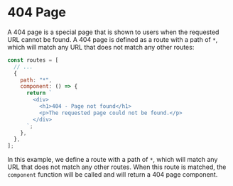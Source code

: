 # 404 Page

A 404 page is a special page that is shown to users when the requested URL cannot be found. A 404 page is defined as a route with a path of `*`, which will match any URL that does not match any other routes:

```js
const routes = [
  // ...
  {
    path: "*",
    component: () => {
      return `
        <div>
          <h1>404 - Page not found</h1>
          <p>The requested page could not be found.</p>
        </div>
      `;
    },
  },
];
```

In this example, we define a route with a path of `*`, which will match any URL that does not match any other routes. When this route is matched, the `component` function will be called and will return a 404 page component.
